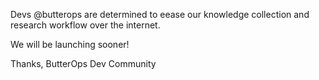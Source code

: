 Devs @butterops are determined to eease our knowledge collection and research workflow over the internet.

We will be launching sooner! 

Thanks,
ButterOps Dev Community
